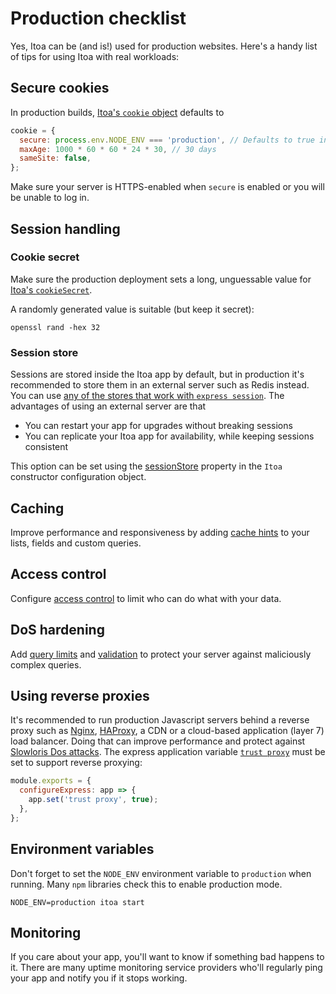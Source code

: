 <!--[meta]
section: guides
title: Production checklist
subSection: deployment
[meta]-->

# Production checklist

Yes, Itoa can be (and is!) used for production websites. Here's a handy list of tips for using Itoa with real workloads:

## Secure cookies

In production builds, [Itoa's `cookie` object](/packages/itoa/README.md#config) defaults to

```js
cookie = {
  secure: process.env.NODE_ENV === 'production', // Defaults to true in production
  maxAge: 1000 * 60 * 60 * 24 * 30, // 30 days
  sameSite: false,
};
```

Make sure your server is HTTPS-enabled when `secure` is enabled or you will be unable to log in.

## Session handling

### Cookie secret

Make sure the production deployment sets a long, unguessable value for [Itoa's `cookieSecret`](/packages/itoa/README.md#config).

A randomly generated value is suitable (but keep it secret):

```shell
openssl rand -hex 32
```

### Session store

Sessions are stored inside the Itoa app by default, but in production it's recommended to store them in an external server such as Redis instead. You can use [any of the stores that work with `express session`](https://github.com/expressjs/session#compatible-session-stores). The advantages of using an external server are that

- You can restart your app for upgrades without breaking sessions
- You can replicate your Itoa app for availability, while keeping sessions consistent

This option can be set using the [sessionStore](/packages/itoa/README.md#sessionstore) property in the `Itoa` constructor configuration object.

## Caching

Improve performance and responsiveness by adding [cache hints](/docs/guides/cache-hints.md) to your lists, fields and custom queries.

## Access control

Configure [access control](/docs/guides/access-control.md) to limit who can do what with your data.

## DoS hardening

Add [query limits](/docs/api/create-list.md#querylimits) and [validation](/docs/api/validation.md) to protect your server against maliciously complex queries.

## Using reverse proxies

It's recommended to run production Javascript servers behind a reverse proxy such as [Nginx](https://nginx.org/), [HAProxy](https://www.haproxy.org/), a CDN or a cloud-based application (layer 7) load balancer. Doing that can improve performance and protect against [Slowloris Dos attacks](<https://en.wikipedia.org/wiki/Slowloris_(computer_security)>). The express application variable [`trust proxy`](https://expressjs.com/en/guide/behind-proxies.html) must be set to support reverse proxying:

```javascript title=index.js
module.exports = {
  configureExpress: app => {
    app.set('trust proxy', true);
  },
};
```

## Environment variables

Don't forget to set the `NODE_ENV` environment variable to `production` when running. Many `npm` libraries check this to enable production mode.

```shell
NODE_ENV=production itoa start
```

## Monitoring

If you care about your app, you'll want to know if something bad happens to it. There are many uptime monitoring service providers who'll regularly ping your app and notify you if it stops working.
